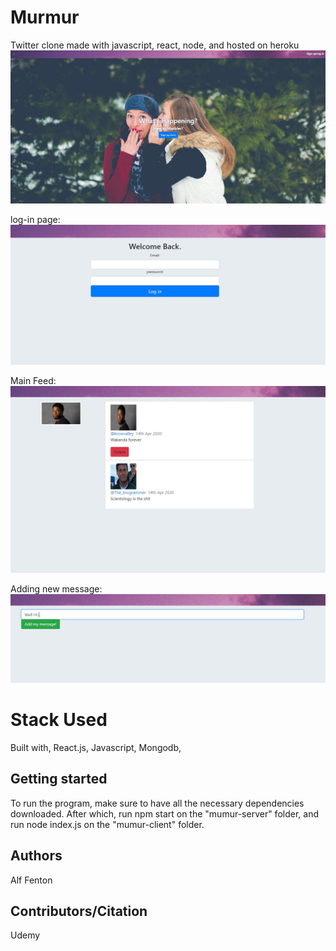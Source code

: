 # Murmur
Twitter clone made with javascript, react, node, and hosted on heroku 
![image](https://github.com/FentonA/Murmur/blob/master/Screenshot_041420_085827_PM.jpg)

log-in page: 
![image](https://github.com/FentonA/Murmur/blob/master/Screenshot_041420_091150_PM.jpg)

Main Feed: 
![image](https://github.com/FentonA/Murmur/blob/master/Screenshot_041420_091424_PM.jpg)

Adding new message: 
![image](https://github.com/FentonA/Murmur/blob/master/Screenshot_041420_091807_PM.jpg)

# Stack Used 
Built with, React.js, Javascript, Mongodb, 

## Getting started
To run the program, make sure to have all the necessary dependencies downloaded. 
After which, run npm start on the "mumur-server" folder, and run node index.js on the "mumur-client" folder. 

## Authors
Alf Fenton

## Contributors/Citation 
Udemy 
